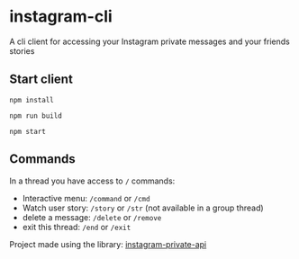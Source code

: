# instagram-cli

A cli client for accessing your Instagram private messages and your friends stories

## Start client
```
npm install
```
```
npm run build
```
```
npm start
```

## Commands

In a thread you have access to `/` commands:
- Interactive menu: `/command` or `/cmd`
- Watch user story: `/story` or `/str` (not available in a group thread)
- delete a message: `/delete` or `/remove`
- exit this thread: `/end` or `/exit`

Project made using the library: [instagram-private-api](https://github.com/dilame/instagram-private-api)

